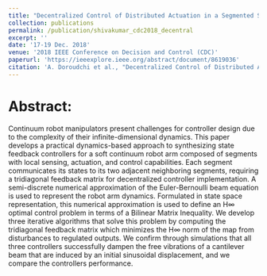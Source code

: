```yaml
---
title: "Decentralized Control of Distributed Actuation in a Segmented Soft Robot Arm"
collection: publications
permalink: /publication/shivakumar_cdc2018_decentral
excerpt: ''
date: '17-19 Dec. 2018'
venue: '2018 IEEE Conference on Decision and Control (CDC)'
paperurl: 'https://ieeexplore.ieee.org/abstract/document/8619036'
citation: 'A. Doroudchi et al., "Decentralized Control of Distributed Actuation in a Segmented Soft Robot Arm," 2018 IEEE Conference on Decision and Control (CDC), 2018, pp. 7002-7009, doi: 10.1109/CDC.2018.8619036.'
---
```



# Abstract:
Continuum robot manipulators present challenges for controller design due to the complexity of their infinite-dimensional dynamics. This paper develops a practical dynamics-based approach to synthesizing state feedback controllers for a soft continuum robot arm composed of segments with local sensing, actuation, and control capabilities. Each segment communicates its states to its two adjacent neighboring segments, requiring a tridiagonal feedback matrix for decentralized controller implementation. A semi-discrete numerical approximation of the Euler-Bernoulli beam equation is used to represent the robot arm dynamics. Formulated in state space representation, this numerical approximation is used to define an H∞ optimal control problem in terms of a Bilinear Matrix Inequality. We develop three iterative algorithms that solve this problem by computing the tridiagonal feedback matrix which minimizes the H∞ norm of the map from disturbances to regulated outputs. We confirm through simulations that all three controllers successfully dampen the free vibrations of a cantilever beam that are induced by an initial sinusoidal displacement, and we compare the controllers performance.
